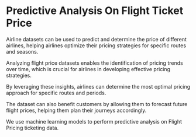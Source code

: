 # Predictive Analysis On Flight Ticket Price


Airline datasets can be used to predict and determine the price of different airlines, helping airlines optimize their pricing strategies for specific routes and seasons.​

Analyzing flight price datasets enables the identification of pricing trends over time, which is crucial for airlines in developing effective pricing strategies.​

By leveraging these insights, airlines can determine the most optimal pricing approach for specific routes and periods.​

The dataset can also benefit customers by allowing them to forecast future flight prices, helping them plan their journeys accordingly.​

We use machine learning models to perform predictive analysis on Flight Pricing ticketing data.​
